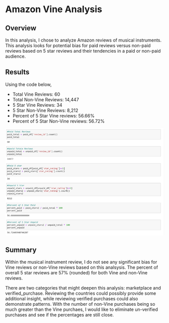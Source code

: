 # Amazon Vine Analysis #

## Overview ##
In this analysis, I chose to analyze Amazon reviews of musical instruments. This analysis looks for potential bias for paid reviews versus non-paid reviews based on 5 star reviews and their tendencies in a paid or non-paid audience.

## Results ##
Using the code below, 

  * Total Vine Reviews: 60
  * Total Non-Vine Reviews: 14,447
  * 5 Star Vine Reviews: 34
  * 5 Star Non-Vine Reviews: 8,212
  * Percent of 5 Star Vine reviews: 56.66%
  * Percent of 5 Star Non-Vine reviews: 56.72%

![vinetable](https://github.com/TRACIE-F/amazon_vine_analysis/blob/main/Resources/VineAnalysisTotals.jpg)

## Summary ##
Within the musical instrument review, I do not see any significant bias for Vine reviews or non-Vine reviews based on this analsysis. The percent of overall 5 star reviews are 57% (rounded) for both Vine and non-Vine reviews.

There are two categories that might deepen this analysis: marketplace and verified_purchase. Reviewing the countries could possibly provide some additional insight, while reviewing verified purchases could also demonstrate patterns. With the number of non-Vine purchases being so much greater than the Vine purchaes, I would like to eliminate un-verified purchases and see if the percentages are still close.

